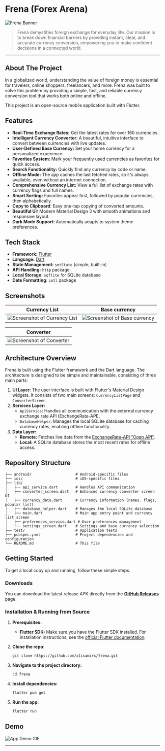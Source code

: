 # Frena (Forex Arena)

![Frena Banner](https://placehold.co/1200x400/7e57c2/ffffff?text=Frena)

> Frena demystifies foreign exchange for everyday life. Our mission is to break down financial barriers by providing instant, clear, and accurate currency conversion, empowering you to make confident decisions in a connected world.

---

## About The Project

In a globalized world, understanding the value of foreign money is essential for travelers, online shoppers, freelancers, and more. Frena was built to solve this problem by providing a simple, fast, and reliable currency conversion tool that works both online and offline.

This project is an open-source mobile application built with Flutter.

## Features

*   **Real-Time Exchange Rates:** Get the latest rates for over 160 currencies.
*   **Intelligent Currency Converter:** A beautiful, intuitive interface to convert between currencies with live updates.
*   **User-Defined Base Currency:** Set your home currency for a personalized experience.
*   **Favorites System:** Mark your frequently used currencies as favorites for quick access.
*   **Search Functionality:** Quickly find any currency by code or name.
*   **Offline Mode:** The app caches the last fetched rates, so it's always available, even without an internet connection.
*   **Comprehensive Currency List:** View a full list of exchange rates with currency flags and full names.
*   **Smart Sorting:** Favorites appear first, followed by popular currencies, then alphabetically.
*   **Copy to Clipboard:** Easy one-tap copying of converted amounts.
*   **Beautiful UI:** Modern Material Design 3 with smooth animations and responsive layout.
*   **Dark Mode Support:** Automatically adapts to system theme preferences.

## Tech Stack

*   **Framework:** [Flutter](https://flutter.dev/)
*   **Language:** [Dart](https://dart.dev/)
*   **State Management:** `setState` (simple, built-in)
*   **API Handling:** `http` package
*   **Local Storage:** `sqflite` for SQLite database
*   **Date Formatting:** `intl` package

## Screenshots

| Currency List | Base currency |
| :---: | :---: |
| ![Screenshot of Currency List](assets/Screenshot_currencylist.png) | ![Screenshot of Base currency](assets/Screenshot_basecurrency.jpg) |

| Converter |  
| :---: |
| ![Screenshot of Converter](assets/Screenshot_converter.jpg) |


## Architecture Overview

Frena is built using the Flutter framework and the Dart language. The architecture is designed to be simple and maintainable, consisting of three main parts:

1.  **UI Layer:** The user interface is built with Flutter's Material Design widgets. It consists of two main screens: `CurrencyListPage` and `ConverterScreen`.
2.  **Services Layer:**
    *   `ApiService`: Handles all communication with the external currency exchange rate API (ExchangeRate-API).
    *   `DatabaseHelper`: Manages the local SQLite database for caching currency rates, enabling offline functionality.
3.  **Data Layer:**
    *   **Remote:** Fetches live data from the [ExchangeRate-API "Open API"](https://www.exchangerate-api.com).
    *   **Local:** A SQLite database stores the most recent rates for offline access.

## Repository Structure

```
├── android/                    # Android-specific files
├── ios/                        # iOS-specific files
├── lib/
│   ├── api_service.dart        # Handles API communication
│   ├── converter_screen.dart   # Enhanced currency converter screen UI
│   ├── currency_data.dart      # Currency information (names, flags, popular list)
│   ├── database_helper.dart    # Manages the local SQLite database
│   ├── main.dart               # Main app entry point and currency list screen
│   ├── preferences_service.dart # User preferences management
│   └── settings_screen.dart    # Settings and base currency selection
├── test/                       # Application tests
├── pubspec.yaml                # Project dependencies and configuration
└── README.md                   # This file
```

## Getting Started

To get a local copy up and running, follow these simple steps.

### Downloads

You can download the latest release APK directly from the [**GitHub Releases**](https://github.com/alisamirs/frena/releases) page.

### Installation & Running from Source

1.  **Prerequisites:**
    *   **Flutter SDK:** Make sure you have the Flutter SDK installed. For installation instructions, see the [official Flutter documentation](https://flutter.dev/docs/get-started/install).

2.  **Clone the repo:**
    ```sh
    git clone https://github.com/alisamirs/frena.git
    ```
3.  **Navigate to the project directory:**
    ```sh
    cd frena
    ```
4.  **Install dependencies:**
    ```sh
    flutter pub get
    ```
5.  **Run the app:**
    ```sh
    flutter run
    ```

## Demo

![App Demo GIF](https://placehold.co/600x400/7e57c2/ffffff?text=App+Demo+GIF)

---